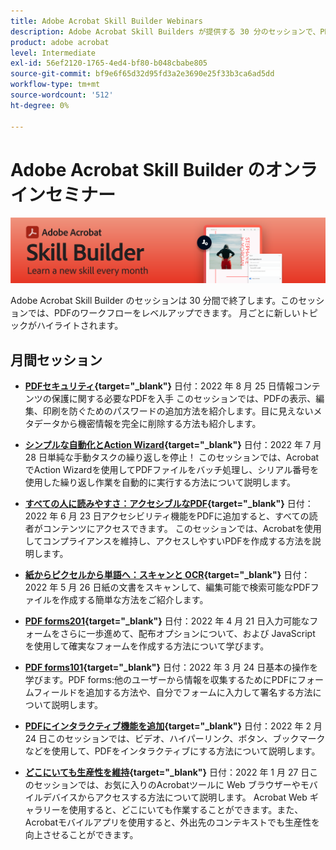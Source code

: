 ```yaml
---
title: Adobe Acrobat Skill Builder Webinars
description: Adobe Acrobat Skill Builders が提供する 30 分のセッションで、PDf のワークフローをレベルアップできます
product: adobe acrobat
level: Intermediate
exl-id: 56ef2120-1765-4ed4-bf80-b048cbabe805
source-git-commit: bf9e6f65d32d95fd3a2e3690e25f33b3ca6ad5dd
workflow-type: tm+mt
source-wordcount: '512'
ht-degree: 0%

---
```


# Adobe Acrobat Skill Builder のオンラインセミナー

![Acrobat Skill Builder の画像](../assets/sbacrobatwebinars.png)

Adobe Acrobat Skill Builder のセッションは 30 分間で終了します。このセッションでは、PDFのワークフローをレベルアップできます。 月ごとに新しいトピックがハイライトされます。

## 月間セッション

* **[PDFセキュリティ](https://adobe-acrobat-skill-builder.joinus.adobeevents.com/attendease/networking/experience/ad3778d2-f2c3-4966-98ed-8b1bb90e4b2b/180ad785-1b5b-4c80-80ab-1df345f082ff){target=&quot;_blank&quot;}**
日付：2022 年 8 月 25 日情報コンテンツの保護に関する必要なPDFを入手 このセッションでは、PDFの表示、編集、印刷を防ぐためのパスワードの追加方法を紹介します。目に見えないメタデータから機密情報を完全に削除する方法も紹介します。

* **[シンプルな自動化とAction Wizard](https://adobe-acrobat-skill-builder.joinus.adobeevents.com/attendease/networking/experience/45ef14f7-e5e4-4fe0-ba26-905adac092a2/24bf421e-f489-47dc-a5a4-d8d70858348c){target=&quot;_blank&quot;}**
日付：2022 年 7 月 28 日単純な手動タスクの繰り返しを停止！ このセッションでは、AcrobatでAction Wizardを使用してPDFファイルをバッチ処理し、シリアル番号を使用した繰り返し作業を自動的に実行する方法について説明します。

* **[すべての人に読みやすさ：アクセシブルなPDF](https://adobe-acrobat-skill-builder.joinus.adobeevents.com/attendease/networking/experience/18c111bd-9c63-4636-a4fd-8dc045a20423/8484f6c9-e2c9-4e1c-8d03-c2ca1d4db77c){target=&quot;_blank&quot;}**
日付：2022 年 6 月 23 日アクセシビリティ機能をPDFに追加すると、すべての読者がコンテンツにアクセスできます。 このセッションでは、Acrobatを使用してコンプライアンスを維持し、アクセスしやすいPDFを作成する方法を説明します。

* **[紙からピクセルから単語へ：スキャンと OCR](https://adobe-acrobat-skill-builder.joinus.adobeevents.com/attendease/networking/experience/db1178ff-fd0e-4429-9a91-dae080cac9c3/611fa8dd-1b65-4135-800b-feb61541615f){target=&quot;_blank&quot;}**
日付：2022 年 5 月 26 日紙の文書をスキャンして、編集可能で検索可能なPDFファイルを作成する簡単な方法をご紹介します。

* **[PDF forms201](https://adobe-acrobat-skill-builder.joinus.adobeevents.com/attendease/networking/experience/e05d5e32-598e-49a2-b847-a06207dcbfd7/39c070e1-4ef4-4fc2-aa1e-bf89fb59215e){target=&quot;_blank&quot;}**
日付：2022 年 4 月 21 日入力可能なフォームをさらに一歩進めて、配布オプションについて、および JavaScript を使用して確実なフォームを作成する方法について学びます。

* **[PDF forms101](https://adobe-acrobat-skill-builder.joinus.adobeevents.com/attendease/networking/experience/c7f08842-3d62-4b98-bb2a-029feef13621/5f8f1f46-c321-4fba-8c49-4b89d3de6d36){target=&quot;_blank&quot;}**
日付：2022 年 3 月 24 日基本の操作を学びます。PDF forms:他のユーザーから情報を収集するためにPDFにフォームフィールドを追加する方法や、自分でフォームに入力して署名する方法について説明します。

* **[PDFにインタラクティブ機能を追加](https://adobe-acrobat-skill-builder.joinus.adobeevents.com/attendease/networking/experience/c3150e33-0164-4f94-ac46-aec99b843291/14ea3de0-529f-4c79-9020-cd0a4f98aab0){target=&quot;_blank&quot;}**
日付：2022 年 2 月 24 日このセッションでは、ビデオ、ハイパーリンク、ボタン、ブックマークなどを使用して、PDFをインタラクティブにする方法について説明します。

* **[どこにいても生産性を維持](https://adobe-acrobat-skill-builder.joinus.adobeevents.com/attendease/networking/experience/99e0622a-adf9-4a8b-918f-fd4f4b3a3235/53620704-6da7-4b88-97da-a1f9f0fff3f4){target=&quot;_blank&quot;}**
日付：2022 年 1 月 27 日このセッションでは、お気に入りのAcrobatツールに Web ブラウザーやモバイルデバイスからアクセスする方法について説明します。 Acrobat Web ギャラリーを使用すると、どこにいても作業することができます。また、Acrobatモバイルアプリを使用すると、外出先のコンテキストでも生産性を向上させることができます。
